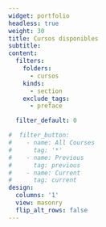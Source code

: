 ```yaml
---
widget: portfolio
headless: true
weight: 30
title: Cursos disponibles
subtitle:
content:
  filters:
    folders:
      - cursos
    kinds:
      - section
    exclude_tags:
      - preface

  filter_default: 0

#  filter_button:
#    - name: All Courses
#      tag: '*'
#    - name: Previous
#      tag: previous
#    - name: Current
#      tag: current
design:
  columns: '1'
  view: masonry
  flip_alt_rows: false
---
```

